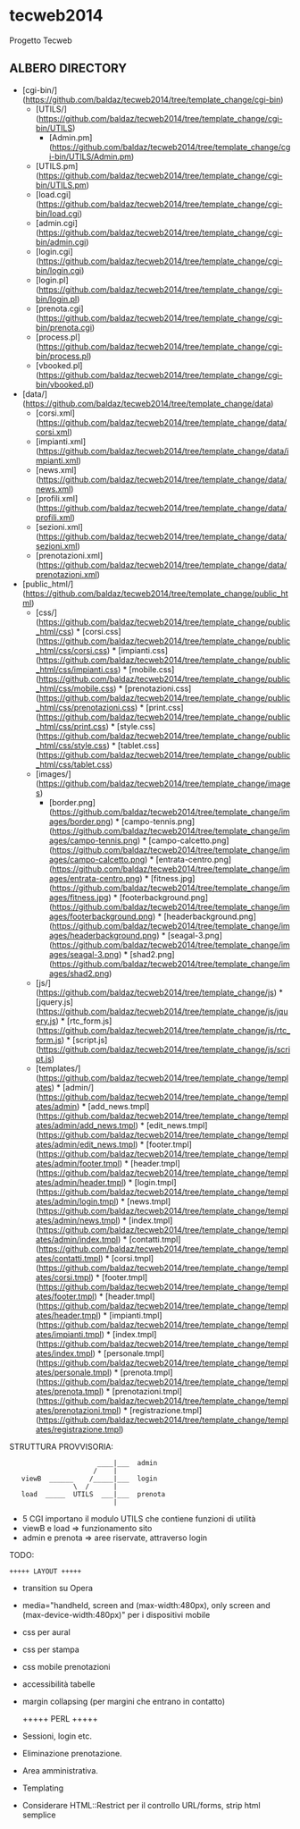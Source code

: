 tecweb2014
==========

Progetto Tecweb

## ALBERO DIRECTORY

* [cgi-bin/] (https://github.com/baldaz/tecweb2014/tree/template_change/cgi-bin)
     * [UTILS/] (https://github.com/baldaz/tecweb2014/tree/template_change/cgi-bin/UTILS)
          * [Admin.pm] (https://github.com/baldaz/tecweb2014/tree/template_change/cgi-bin/UTILS/Admin.pm)
     * [UTILS.pm] (https://github.com/baldaz/tecweb2014/tree/template_change/cgi-bin/UTILS.pm)
     * [load.cgi] (https://github.com/baldaz/tecweb2014/tree/template_change/cgi-bin/load.cgi)	
     * [admin.cgi] (https://github.com/baldaz/tecweb2014/tree/template_change/cgi-bin/admin.cgi)
     * [login.cgi] (https://github.com/baldaz/tecweb2014/tree/template_change/cgi-bin/login.cgi)
     * [login.pl] (https://github.com/baldaz/tecweb2014/tree/template_change/cgi-bin/login.pl)
     * [prenota.cgi] (https://github.com/baldaz/tecweb2014/tree/template_change/cgi-bin/prenota.cgi)
     * [process.pl] (https://github.com/baldaz/tecweb2014/tree/template_change/cgi-bin/process.pl)
     * [vbooked.pl] (https://github.com/baldaz/tecweb2014/tree/template_change/cgi-bin/vbooked.pl)
* [data/] (https://github.com/baldaz/tecweb2014/tree/template_change/data)
     * [corsi.xml] (https://github.com/baldaz/tecweb2014/tree/template_change/data/corsi.xml) 
     * [impianti.xml] (https://github.com/baldaz/tecweb2014/tree/template_change/data/impianti.xml)
     * [news.xml] (https://github.com/baldaz/tecweb2014/tree/template_change/data/news.xml)	
     * [profili.xml] (https://github.com/baldaz/tecweb2014/tree/template_change/data/profili.xml)
     * [sezioni.xml] (https://github.com/baldaz/tecweb2014/tree/template_change/data/sezioni.xml)
     * [prenotazioni.xml] (https://github.com/baldaz/tecweb2014/tree/template_change/data/prenotazioni.xml)
* [public_html/] (https://github.com/baldaz/tecweb2014/tree/template_change/public_html)
     * [css/] (https://github.com/baldaz/tecweb2014/tree/template_change/public_html/css)
	  * [corsi.css] (https://github.com/baldaz/tecweb2014/tree/template_change/public_html/css/corsi.css)
	  * [impianti.css] (https://github.com/baldaz/tecweb2014/tree/template_change/public_html/css/impianti.css)
	  * [mobile.css] (https://github.com/baldaz/tecweb2014/tree/template_change/public_html/css/mobile.css)
	  * [prenotazioni.css] (https://github.com/baldaz/tecweb2014/tree/template_change/public_html/css/prenotazioni.css)
	  * [print.css] (https://github.com/baldaz/tecweb2014/tree/template_change/public_html/css/print.css)
	  * [style.css] (https://github.com/baldaz/tecweb2014/tree/template_change/public_html/css/style.css)
	  * [tablet.css] (https://github.com/baldaz/tecweb2014/tree/template_change/public_html/css/tablet.css)
     * [images/] (https://github.com/baldaz/tecweb2014/tree/template_change/images) 
          * [border.png] (https://github.com/baldaz/tecweb2014/tree/template_change/images/border.png)
	  * [campo-tennis.png] (https://github.com/baldaz/tecweb2014/tree/template_change/images/campo-tennis.png)
	  * [campo-calcetto.png] (https://github.com/baldaz/tecweb2014/tree/template_change/images/campo-calcetto.png)
	  * [entrata-centro.png] (https://github.com/baldaz/tecweb2014/tree/template_change/images/entrata-centro.png)
	  * [fitness.jpg] (https://github.com/baldaz/tecweb2014/tree/template_change/images/fitness.jpg)
	  * [footerbackground.png] (https://github.com/baldaz/tecweb2014/tree/template_change/images/footerbackground.png)
	  * [headerbackground.png] (https://github.com/baldaz/tecweb2014/tree/template_change/images/headerbackground.png)
	  * [seagal-3.png] (https://github.com/baldaz/tecweb2014/tree/template_change/images/seagal-3.png)
	  * [shad2.png] (https://github.com/baldaz/tecweb2014/tree/template_change/images/shad2.png)
     * [js/] (https://github.com/baldaz/tecweb2014/tree/template_change/js)
	  * [jquery.js] (https://github.com/baldaz/tecweb2014/tree/template_change/js/jquery.js)
	  * [rtc_form.js] (https://github.com/baldaz/tecweb2014/tree/template_change/js/rtc_form.js)
	  * [script.js] (https://github.com/baldaz/tecweb2014/tree/template_change/js/script.js)
     * [templates/] (https://github.com/baldaz/tecweb2014/tree/template_change/templates)
	  * [admin/] (https://github.com/baldaz/tecweb2014/tree/template_change/templates/admin)
	       * [add_news.tmpl] (https://github.com/baldaz/tecweb2014/tree/template_change/templates/admin/add_news.tmpl)
	       * [edit_news.tmpl] (https://github.com/baldaz/tecweb2014/tree/template_change/templates/admin/edit_news.tmpl)
	       * [footer.tmpl] (https://github.com/baldaz/tecweb2014/tree/template_change/templates/admin/footer.tmpl)
	       * [header.tmpl] (https://github.com/baldaz/tecweb2014/tree/template_change/templates/admin/header.tmpl)
	       * [login.tmpl] (https://github.com/baldaz/tecweb2014/tree/template_change/templates/admin/login.tmpl)
	       * [news.tmpl] (https://github.com/baldaz/tecweb2014/tree/template_change/templates/admin/news.tmpl)
	       * [index.tmpl] (https://github.com/baldaz/tecweb2014/tree/template_change/templates/admin/index.tmpl)
	  * [contatti.tmpl] (https://github.com/baldaz/tecweb2014/tree/template_change/templates/contatti.tmpl)
	  * [corsi.tmpl] (https://github.com/baldaz/tecweb2014/tree/template_change/templates/corsi.tmpl)
	  * [footer.tmpl] (https://github.com/baldaz/tecweb2014/tree/template_change/templates/footer.tmpl)
	  * [header.tmpl] (https://github.com/baldaz/tecweb2014/tree/template_change/templates/header.tmpl)
	  * [impianti.tmpl] (https://github.com/baldaz/tecweb2014/tree/template_change/templates/impianti.tmpl)
	  * [index.tmpl] (https://github.com/baldaz/tecweb2014/tree/template_change/templates/index.tmpl)
	  * [personale.tmpl] (https://github.com/baldaz/tecweb2014/tree/template_change/templates/personale.tmpl)
	  * [prenota.tmpl] (https://github.com/baldaz/tecweb2014/tree/template_change/templates/prenota.tmpl)
	  * [prenotazioni.tmpl] (https://github.com/baldaz/tecweb2014/tree/template_change/templates/prenotazioni.tmpl)
	  * [registrazione.tmpl] (https://github.com/baldaz/tecweb2014/tree/template_change/templates/registrazione.tmpl)


STRUTTURA PROVVISORIA:
    
                          ____|___  admin
                         /    |
       viewB  ______    /_____|___  login 
                    \  /      |
       load  _____  UTILS  ___|___  prenota
                              |
           
- 5 CGI importano il modulo UTILS che contiene funzioni di utilità
- viewB e load => funzionamento sito
- admin e prenota => aree riservate, attraverso login

TODO:

	+++++ LAYOUT +++++

- transition su Opera
- media="handheld, screen and (max-width:480px), only screen and (max-device-width:480px)" per i dispositivi mobile
- css per aural
- css per stampa
- css mobile prenotazioni
- accessibilità tabelle
- margin collapsing (per margini che entrano in contatto)

  	+++++ PERL +++++

- Sessioni, login etc.
- Eliminazione prenotazione.
- Area amministrativa.
- Templating
- Considerare HTML::Restrict per il controllo URL/forms, strip html semplice